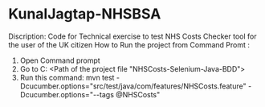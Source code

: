 # KunalJagtap-NHSBSA
Discription: Code for Technical exercise to test NHS Costs Checker tool for the user of the UK citizen
How to Run the project from Command Promt :
1. Open Command prompt
2. Go to C: <Path of the project file "NHSCosts-Selenium-Java-BDD">
3. Run this command: mvn test -Dcucumber.options="src/test/java/com/features/NHSCosts.feature"  -Dcucumber.options="--tags @NHSCosts"
